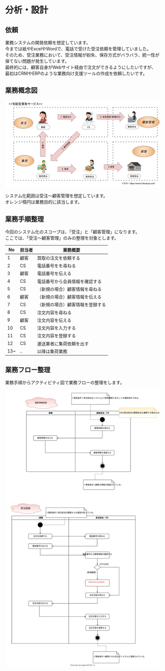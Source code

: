 # 分析・設計

## 依頼
業務システムの開発依頼を想定しています。  
今までは紙やExcelやWordで、電話で受けた受注依頼を管理していました。  
そのため、受注業務において、受注情報が紛失、保存方式がバラバラ、統一性が保てない問題が発生しています。  
最終的には、顧客自身がWebサイト経由で注文ができるようにしたいですが、最初はCRMやERPのような業務向け支援ツールの作成を依頼したいです。  

## 業務概念図
![Alt text](./概念図（目的別）.svg)

システム化範囲は受注〜顧客管理を想定しています。  
オレンジ楕円は業務目的に該当します。

## 業務手順整理
今回のシステム化のスコープは、「受注」と「顧客管理」になります。  
ここでは、「受注〜顧客管理」のみの整理を対象とします。  

| No |  担当者 | 業務概要 | 
| --- | --- | --- |
| 1 | 顧客 | 買取の注文を依頼する |
| 2 | CS | 電話番号をを尋ねる |
| 3 | 顧客 | 電話番号を伝える |
| 4 | CS | 電話番号から会員情報を確認する |
| 5 | CS | （新規の場合）顧客情報を尋ねる |
| 6 | 顧客 | （新規の場合）顧客情報を伝える |
| 7 | CS | （新規の場合）顧客情報を登録する |
| 8 | CS | 注文内容を尋ねる |
| 9 | 顧客 | 注文内容を伝える |
| 10 | CS | 注文内容を入力する |
| 11 | CS | 注文内容を登録する |
| 12 | CS | 運送業者に集荷依頼を出す |
| 13~ | .. | 以降は集荷業務 |

## 業務フロー整理
業務手順からアクティビティ図で業務フローの整理をします。

![Alt text](./アクティビティ図.svg)